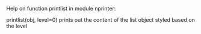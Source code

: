 Help on function printlist in module nprinter:

printlist(obj, level=0)
    prints out the content of the list object styled based on the level